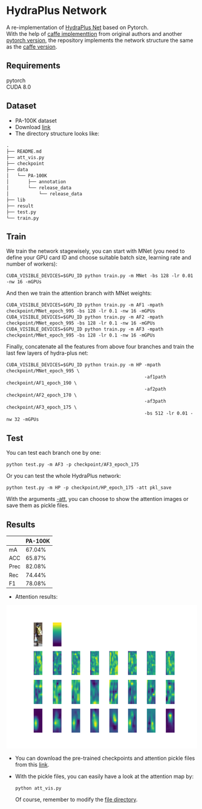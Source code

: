 # HydraPlus Network
A re-implementation of [HydraPlus Net](https://arxiv.org/abs/1709.09930) based on Pytorch.  
With the help of [caffe implementtion](https://github.com/xh-liu/HydraPlus-Net) from original authors and another [pytorch version](https://github.com/CCC-123/Hydraplus_Net), 
the repository implements the network structure the same as the [caffe version](https://github.com/xh-liu/HydraPlus-Net/tree/master/prototxt_example). 

## Requirements  
pytorch  
CUDA 8.0  

## Dataset  
- PA-100K dataset  
- Download [link](https://drive.google.com/drive/folders/0B5_Ra3JsEOyOUlhKM0VPZ1ZWR2M)
- The directory structure looks like:
```shell script
.
├── README.md
├── att_vis.py
├── checkpoint
├── data
│   └── PA-100K
│       ├── annotation
│       └── release_data
│           └── release_data
├── lib
├── result
├── test.py
└── train.py
```


## Train
We train the network stagewisely, you can start with MNet (you need to define your GPU card ID and choose suitable batch size, learning rate and number of workers):
```shell script
CUDA_VISIBLE_DEVICES=$GPU_ID python train.py -m MNet -bs 128 -lr 0.01 -nw 16 -mGPUs
```
And then we train the attention branch with MNet weights:
```shell script
CUDA_VISIBLE_DEVICES=$GPU_ID python train.py -m AF1 -mpath checkpoint/MNet_epoch_995 -bs 128 -lr 0.1 -nw 16 -mGPUs
CUDA_VISIBLE_DEVICES=$GPU_ID python train.py -m AF2 -mpath checkpoint/MNet_epoch_995 -bs 128 -lr 0.1 -nw 16 -mGPUs
CUDA_VISIBLE_DEVICES=$GPU_ID python train.py -m AF3 -mpath checkpoint/MNet_epoch_995 -bs 128 -lr 0.1 -nw 16 -mGPUs
```
Finally, concatenate all the features from above four branches and train the last few layers of hydra-plus net:
```shell script
CUDA_VISIBLE_DEVICES=$GPU_ID python train.py -m HP -mpath checkpoint/MNet_epoch_995 \
                                                   -af1path checkpoint/AF1_epoch_190 \
                                                   -af2path checkpoint/AF2_epoch_170 \
                                                   -af3path checkpoint/AF3_epoch_175 \
                                                   -bs 512 -lr 0.01 -nw 32 -mGPUs
```

## Test
You can test each branch one by one:
```shell script
python test.py -m AF3 -p checkpoint/AF3_epoch_175
```
Or you can test the whole HydraPlus network:
```shell script
python test.py -m HP -p checkpoint/HP_epoch_175 -att pkl_save
```
With the arguments [-att](https://github.com/TianmingQiu/HydraPlusNet/blob/master/test.py#L39), you can choose to show the attention images or save them as pickle files.

## Results
|  |PA-100K|
| :---- | :----- |
| mA | 67.04% |
| ACC | 65.87% |
| Prec | 82.08% |
| Rec | 74.44% |
| F1 | 78.08% |

- Attention results:

![show](./result/att_img_HP/091061.png) 

- You can download the pre-trained checkpoints and attention pickle files from this [link](https://drive.google.com/drive/folders/10WcprvwgzDxQVoyXzyClhYm90zo-9Qgh?usp=sharing).

- With the pickle files, you can easily have a look at the attention map by:
    ```shell script
    python att_vis.py
    ```
    Of course, remember to modify the [file directory](https://github.com/TianmingQiu/HydraPlusNet/blob/master/att_vis.py#L63).
